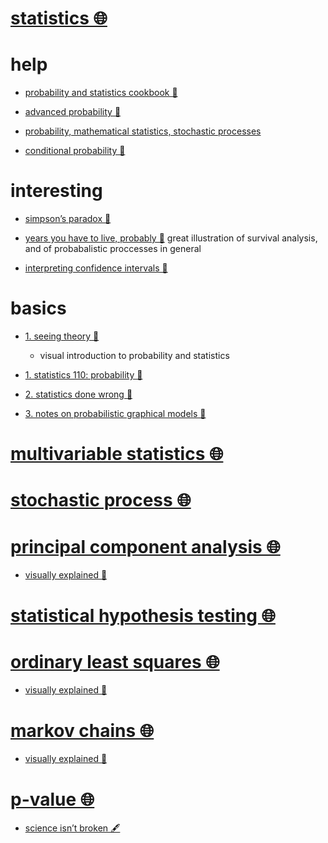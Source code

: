 # [statistics 🌐](http://www.wikiwand.com/en/Statistics)


# help


- [probability and statistics cookbook 🐙](https://github.com/mavam/stat-cookbook)

- [advanced probability 📖](http://www.math.ku.dk/noter/filer/vidsand12.pdf)

- [probability, mathematical statistics, stochastic processes](http://www.math.uah.edu/stat/index.html)

- [conditional probability 👾](http://setosa.io/ev/conditional-probability/)


# interesting


- [simpson’s paradox 👾](http://vudlab.com/simpsons/)

- [years you have to live, probably 👾](http://flowingdata.com/2015/09/23/years-you-have-left-to-live-probably/)
  great illustration of survival analysis, and of probabalistic proccesses in general

- [interpreting confidence intervals 👾](http://rpsychologist.com/d3/CI/)


# basics


- [1. seeing theory 👾](http://students.brown.edu/seeing-theory/)
  - visual introduction to probability and statistics

- [1. statistics 110: probability 📝](http://projects.iq.harvard.edu/stat110/youtube)

- [2. statistics done wrong 📖](https://www.statisticsdonewrong.com/)

- [3. notes on probabilistic graphical models 📝](https://ermongroup.github.io/cs228-notes/)


# [multivariable statistics 🌐](http://www.wikiwand.com/en/Multivariate_statistics)


# [stochastic process 🌐](http://www.wikiwand.com/en/Stochastic_process)


# [principal component analysis 🌐](http://www.wikiwand.com/en/Principal_component_analysis)


- [visually explained 👾](http://setosa.io/ev/principal-component-analysis/)


# [statistical hypothesis testing 🌐](http://www.wikiwand.com/en/Statistical_hypothesis_testing)


# [ordinary least squares 🌐](http://www.wikiwand.com/en/Ordinary_least_squares)


- [visually explained 👾](http://setosa.io/ev/ordinary-least-squares-regression/)


# [markov chains 🌐](http://www.wikiwand.com/en/Markov_chain)


- [visually explained 👾](http://setosa.io/ev/markov-chains/)


# [p-value 🌐](http://www.wikiwand.com/en/P-value)


- [science isn’t broken 🖋️](https://fivethirtyeight.com/features/science-isnt-broken/#part1)

